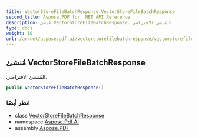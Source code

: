 ```yaml
---
title: VectorStoreFileBatchResponse.VectorStoreFileBatchResponse
second_title: Aspose.PDF for .NET API Reference
description: مُنشئ VectorStoreFileBatchResponse. المُنشئ الافتراضي
type: docs
weight: 10
url: /ar/net/aspose.pdf.ai/vectorstorefilebatchresponse/vectorstorefilebatchresponse/
---
```

## مُنشئ VectorStoreFileBatchResponse

المُنشئ الافتراضي.

```csharp
public VectorStoreFileBatchResponse()
```

### انظر أيضًا

* class [VectorStoreFileBatchResponse](../)
* namespace [Aspose.Pdf.AI](../../../aspose.pdf.ai/)
* assembly [Aspose.PDF](../../../)